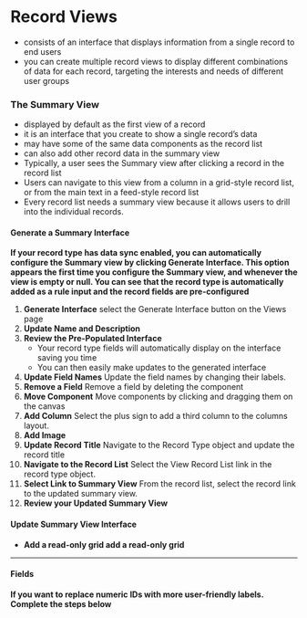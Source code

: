 # Record Views
- consists of an interface that displays information from a single record to end users
- you can create multiple record views to display different combinations of data for each record, targeting the interests and needs of different user groups

### The Summary View
- displayed by default as the first view of a record
- it is an interface that you create to show a single record’s data
- may have some of the same data components as the record list
- can also add other record data in the summary view
- Typically, a user sees the Summary view after clicking a record in the record list
- Users can navigate to this view from a column in a grid-style record list, or from the main text in a feed-style record list
- Every record list needs a summary view because it allows users to drill into the individual records.

#### Generate a Summary Interface
**If your record type has data sync enabled, you can automatically configure the Summary view by clicking Generate Interface. This option appears the first time you configure the Summary view, and whenever the view is empty or null. You can see that the record type is automatically added as a rule input and the record fields are pre-configured**
1. **Generate Interface** select the Generate Interface button on the Views page
2. **Update Name and Description**
3. **Review the Pre-Populated Interface**
    - Your record type fields will automatically display on the interface saving you time
    - You can then easily make updates to the generated interface
4. **Update Field Names** Update the field names by changing their labels.
5. **Remove a Field** Remove a field by deleting the component
6. **Move Component** Move components by clicking and dragging them on the canvas
7. **Add Column** Select the plus sign to add a third column to the columns layout.
8. **Add Image**
9. **Update Record Title** Navigate to the Record Type object and update the record title
10. **Navigate to the Record List** Select the View Record List link in the record type object.
11. **Select Link to Summary View** From the record list, select the record link to the updated summary view.
12. **Review your Updated Summary View**


####  Update Summary View Interface

- **Add a read-only grid add a read-only grid**


________________________________

#### Fields 
**If you want to replace numeric IDs with more user-friendly labels. Complete the steps below** 